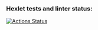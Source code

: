 ### Hexlet tests and linter status:
[![Actions Status](https://github.com/PShorin/frontend-project-11/workflows/hexlet-check/badge.svg)](https://github.com/PShorin/frontend-project-11/actions)
